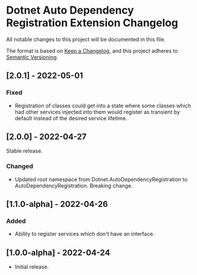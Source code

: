 # Dotnet Auto Dependency Registration Extension Changelog

All notable changes to this project will be documented in this file.

The format is based on [Keep a Changelog](https://keepachangelog.com/en/1.0.0/),
and this project adheres to [Semantic Versioning](https://semver.org/spec/v2.0.0.html).


## [2.0.1] - 2022-05-01
### Fixed
* Registration of classes could get into a state where some classes which had other services injected into them would register as transient by default instead of the desired service lifetime.

## [2.0.0] - 2022-04-27
Stable release.
### Changed
* Updated root namespace from Dotnet.AutoDependencyRegistration to AutoDependencyRegistration. Breaking change.

## [1.1.0-alpha] - 2022-04-26
### Added
* Ability to register services which don't have an interface.

## [1.0.0-alpha] - 2022-04-24
* Initial release.